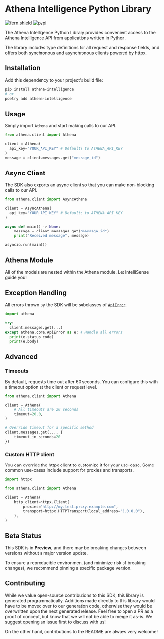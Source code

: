 # Athena Intelligence Python Library

[![fern shield](https://img.shields.io/badge/%F0%9F%8C%BF-SDK%20generated%20by%20Fern-brightgreen)](https://github.com/fern-api/fern)
[![pypi](https://img.shields.io/pypi/v/athena-intelligence.svg)](https://pypi.python.org/pypi/athena-intelligence)

The Athena Intelligence Python Library provides convenient access to the Athena Intelligence API from 
applications written in Python. 

The library includes type definitions for all 
request and response fields, and offers both synchronous and asynchronous clients powered by httpx.

## Installation

Add this dependency to your project's build file:

```bash
pip install athena-intelligence
# or
poetry add athena-intelligence
```

## Usage
Simply import `Athena` and start making calls to our API. 

```python
from athena.client import Athena

client = Athena(
  api_key="YOUR_API_KEY" # Defaults to ATHENA_API_KEY
)
message = client.messages.get("message_id")
```

## Async Client
The SDK also exports an async client so that you can make non-blocking
calls to our API. 

```python
from athena.client import AsyncAthena

client = AsyncAthena(
  api_key="YOUR_API_KEY" # Defaults to ATHENA_API_KEY
)

async def main() -> None:
    message = client.messages.get("message_id")
    print("Received message", message)

asyncio.run(main())
```

## Athena Module
All of the models are nested within the Athena module. Let IntelliSense 
guide you! 

## Exception Handling
All errors thrown by the SDK will be subclasses of [`ApiError`](./src/athena/core/api_error.py).

```python
import athena

try:
  client.messages.get(...)
except athena.core.ApiError as e: # Handle all errors
  print(e.status_code)
  print(e.body)
```

## Advanced

### Timeouts
By default, requests time out after 60 seconds. You can configure this with a 
timeout option at the client or request level.

```python
from athena.client import Athena

client = Athena(
    # All timeouts are 20 seconds
    timeout=20.0,
)

# Override timeout for a specific method
client.messages.get(..., {
    timeout_in_seconds=20
})
```

### Custom HTTP client
You can override the httpx client to customize it for your use-case. Some common use-cases 
include support for proxies and transports.

```python
import httpx

from athena.client import Athena

client = Athena(
    http_client=httpx.Client(
        proxies="http://my.test.proxy.example.com",
        transport=httpx.HTTPTransport(local_address="0.0.0.0"),
    ),
)
```

## Beta Status

This SDK is in **Preview**, and there may be breaking changes between versions without a major 
version update. 

To ensure a reproducible environment (and minimize risk of breaking changes), we recommend pinning a specific package version.

## Contributing

While we value open-source contributions to this SDK, this library is generated programmatically. 
Additions made directly to this library would have to be moved over to our generation code, 
otherwise they would be overwritten upon the next generated release. Feel free to open a PR as
 a proof of concept, but know that we will not be able to merge it as-is. We suggest opening 
an issue first to discuss with us!

On the other hand, contributions to the README are always very welcome!
